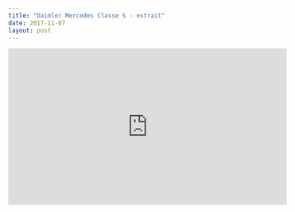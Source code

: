 ```yaml
---
title: "Daimler Mercedes Classe S - extrait"
date: 2017-11-07
layout: post
---
```


<iframe width="560" height="315" src="https://www.youtube.com/embed/vKDDvBdj5hQ" frameborder="0" allowfullscreen></iframe>